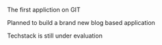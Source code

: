 The first appliction on GIT

Planned to build a brand new blog based application

Techstack is still under evaluation
